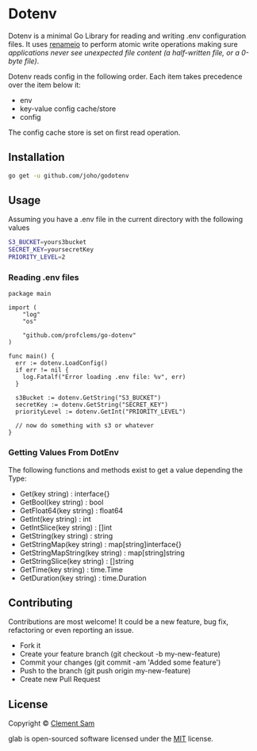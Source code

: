 # Dotenv
Dotenv is a minimal Go Library for reading and writing .env configuration files. 
It uses [renameio](https://github.com/google/renameio) to perform atomic write operations making sure _applications 
never see unexpected file content (a half-written file, or a 0-byte file)_.

Dotenv reads config in the following order. Each item takes precedence over the item below it:

- env
- key-value config cache/store
- config

The config cache store is set on first read operation.

## Installation

```sh
go get -u github.com/joho/godotenv
```

## Usage

Assuming you have a .env file in the current directory with the following values
```sh
S3_BUCKET=yours3bucket
SECRET_KEY=yoursecretKey
PRIORITY_LEVEL=2
```

### Reading .env files

```
package main

import (
    "log"
    "os"
    
    "github.com/profclems/go-dotenv"
)

func main() {
  err := dotenv.LoadConfig()
  if err != nil {
    log.Fatalf("Error loading .env file: %v", err)
  }

  s3Bucket := dotenv.GetString("S3_BUCKET")
  secretKey := dotenv.GetString("SECRET_KEY")
  priorityLevel := dotenv.GetInt("PRIORITY_LEVEL")

  // now do something with s3 or whatever
}
```

### Getting Values From DotEnv
The following functions and methods exist to get a value depending the Type:

- Get(key string) : interface{}
- GetBool(key string) : bool
- GetFloat64(key string) : float64
- GetInt(key string) : int
- GetIntSlice(key string) : []int
- GetString(key string) : string
- GetStringMap(key string) : map[string]interface{}
- GetStringMapString(key string) : map[string]string
- GetStringSlice(key string) : []string
- GetTime(key string) : time.Time
- GetDuration(key string) : time.Duration

## Contributing
Contributions are most welcome! It could be a new feature, bug fix, refactoring or even reporting an issue.

- Fork it
- Create your feature branch (git checkout -b my-new-feature)
- Commit your changes (git commit -am 'Added some feature')
- Push to the branch (git push origin my-new-feature)
- Create new Pull Request

## License
Copyright © [Clement Sam](http://twitter.com/clems_dev)

glab is open-sourced software licensed under the [MIT](LICENSE) license.

